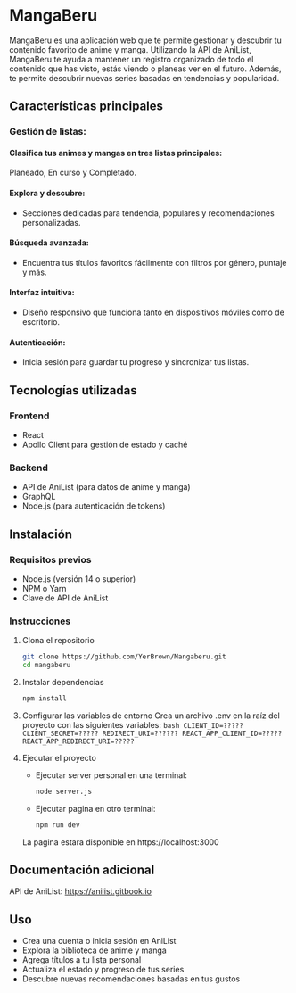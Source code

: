 # MangaBeru

MangaBeru es una aplicación web que te permite gestionar y descubrir tu contenido favorito de anime y manga. Utilizando la API de AniList, MangaBeru te ayuda a mantener un registro organizado de todo el contenido que has visto, estás viendo o planeas ver en el futuro. Además, te permite descubrir nuevas series basadas en tendencias y popularidad.

## Características principales

### Gestión de listas:

#### Clasifica tus animes y mangas en tres listas principales:

Planeado, En curso y Completado.

#### Explora y descubre:

-   Secciones dedicadas para tendencia, populares y recomendaciones personalizadas.

#### Búsqueda avanzada:

-   Encuentra tus títulos favoritos fácilmente con filtros por género, puntaje y más.

#### Interfaz intuitiva:

-   Diseño responsivo que funciona tanto en dispositivos móviles como de escritorio.

#### Autenticación:

-   Inicia sesión para guardar tu progreso y sincronizar tus listas.

## Tecnologías utilizadas

### Frontend

-   React
-   Apollo Client para gestión de estado y caché

### Backend

-   API de AniList (para datos de anime y manga)
-   GraphQL
-   Node.js (para autenticación de tokens)

## Instalación

### Requisitos previos

-   Node.js (versión 14 o superior)
-   NPM o Yarn
-   Clave de API de AniList

### Instrucciones

1. Clona el repositorio
    ```bash
    git clone https://github.com/YerBrown/Mangaberu.git
    cd mangaberu
    ```
2. Instalar dependencias
    ```bash
    npm install
    ```
3. Configurar las variables de entorno
   Crea un archivo .env en la raíz del proyecto con las siguientes variables:
   `bash
 CLIENT_ID=?????
 CLIENT_SECRET=?????
 REDIRECT_URI=??????
 REACT_APP_CLIENT_ID=?????
 REACT_APP_REDIRECT_URI=?????
 `
4. Ejecutar el proyecto

    - Ejecutar server personal en una terminal:
        ```bash
        node server.js
        ```
    - Ejecutar pagina en otro terminal:
        ```bash
        npm run dev
        ```

    La pagina estara disponible en https://localhost:3000

## Documentación adicional

API de AniList:
https://anilist.gitbook.io

## Uso

-   Crea una cuenta o inicia sesión en AniList
-   Explora la biblioteca de anime y manga
-   Agrega títulos a tu lista personal
-   Actualiza el estado y progreso de tus series
-   Descubre nuevas recomendaciones basadas en tus gustos
